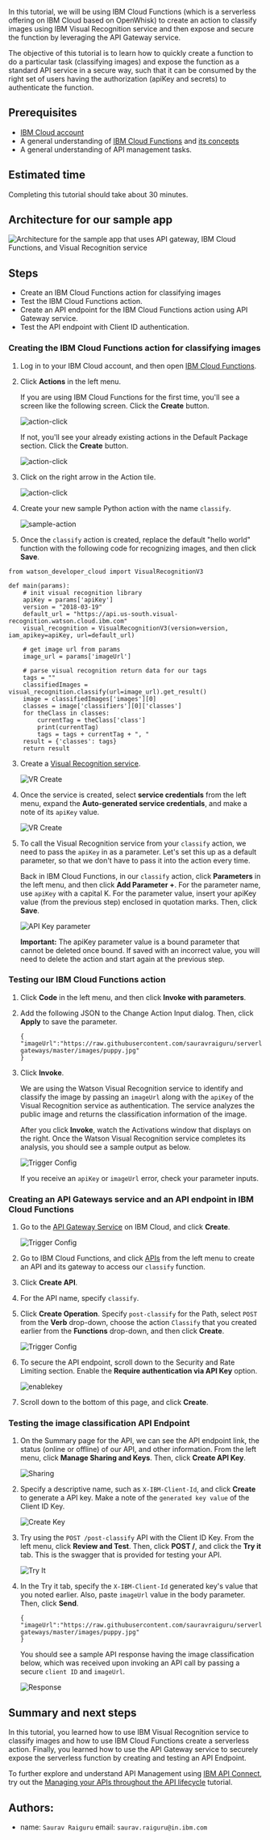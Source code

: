 
In this tutorial, we will be using IBM Cloud Functions (which is a serverless offering on IBM Cloud based on OpenWhisk) to create an action to classify images using IBM Visual Recognition service and then expose and secure the function by leveraging the API Gateway service.

The objective of this tutorial is to learn how to quickly create a function to do a particular task (classifying images) and expose the function as a standard API service in a secure way, such that it can be consumed by the right set of users having the authorization (apiKey and secrets) to authenticate the function.

## Prerequisites

* [IBM Cloud account](https://cloud.ibm.com/registration?cm_sp=ibmdev-_-developer-tutorials-_-cloudreg)
* A general understanding of [IBM Cloud Functions](https://cloud.ibm.com/docs/openwhisk) and [its concepts](https://cloud.ibm.com/functions/learn/concepts)
* A general understanding of API management tasks.

## Estimated time

Completing this tutorial should take about 30 minutes.

## Architecture for our sample app

![Architecture for the sample app that uses API gateway, IBM Cloud Functions, and Visual Recognition service](images/apifunctiondiagram.png)

## Steps

* Create an IBM Cloud Functions action for classifying images
* Test the IBM Cloud Functions action.
* Create an API endpoint for the IBM Cloud Functions action using API Gateway service.
* Test the API endpoint with Client ID authentication.

### Creating the IBM Cloud Functions action for classifying images

1. Log in to your IBM Cloud account, and then open [IBM Cloud Functions](https://cloud.ibm.com/functions/?cm_sp=ibmdev-_-developer-tutorials-_-cloudreg).

2. Click **Actions** in the left menu.

    If you are using IBM Cloud Functions for the first time, you'll see a screen like the following screen. Click the **Create** button.

    ![action-click](images/action-optional2.png)

    If not, you'll see your already existing actions in the Default Package section. Click the **Create** button.

    ![action-click](images/action-optional1.png)

3. Click on the right arrow in the Action tile.

      ![action-click](images/action-click.png)

4. Create your new sample Python action with the name `classify`.

      ![sample-action](images/sample-action.png)

5. Once the `classify` action is created, replace the default "hello world" function with the following code for recognizing images, and then click **Save**.

```
from watson_developer_cloud import VisualRecognitionV3

def main(params):
    # init visual recognition library
    apiKey = params['apiKey']
    version = "2018-03-19"
    default_url = "https://api.us-south.visual-recognition.watson.cloud.ibm.com"
    visual_recognition = VisualRecognitionV3(version=version, iam_apikey=apiKey, url=default_url)

    # get image url from params
    image_url = params['imageUrl']

    # parse visual recognition return data for our tags
    tags = ""
    classifiedImages = visual_recognition.classify(url=image_url).get_result()
    image = classifiedImages['images'][0]
    classes = image['classifiers'][0]['classes']
    for theClass in classes:
        currentTag = theClass['class']
        print(currentTag)
        tags = tags + currentTag + ", "
    result = {'classes': tags}
    return result

```
3. Create a [Visual Recognition service](https://cloud.ibm.com/catalog/services/visual-recognition/?cm_sp=ibmdev-_-developer-tutorials-_-cloudreg).

    ![VR Create](images/vr-create.png)

4. Once the service is created, select **service credentials** from the left menu, expand the **Auto-generated service credentials**, and make a note of its `apiKey` value.

    ![VR Create](images/vr-creds.png)

5. To call the Visual Recognition service from your `classify` action, we need to pass the `apiKey` in as a parameter. Let's set this up as a default parameter, so that we don't have to pass it into the action every time.

    Back in IBM Cloud Functions, in our `classify` action, click **Parameters** in the left menu, and then click **Add Parameter +**. For the parameter name, use `apiKey` with a capital K. For the parameter value, insert your apiKey value (from the previous step) enclosed in quotation marks. Then, click **Save**.

    ![API Key parameter](images/parameter.png)

    **Important:** The apiKey parameter value is a bound parameter that cannot be deleted once bound. If saved with an incorrect value, you will need to delete the action and start again at the previous step.

### Testing our IBM Cloud Functions action

1. Click **Code** in the left menu, and then click **Invoke with parameters**.

2. Add the following JSON to the Change Action Input dialog. Then, click **Apply** to save the parameter.

    ```
    {
    "imageUrl":"https://raw.githubusercontent.com/sauravraiguru/serverless-gateways/master/images/puppy.jpg"    
    }
    ```

3. Click **Invoke**.

    We are using the Watson Visual Recognition service to identify and classify the image by passing an `imageUrl` along with the `apiKey` of the Visual Recognition service as authentication. The service analyzes the public image and returns the classification information of the image.

    After you click **Invoke**, watch the Activations window that displays on the right. Once the Watson Visual Recognition service completes its analysis, you should see a sample output as below.

    ![Trigger Config](images/activations.png)

    If you receive an `apiKey` or `imageUrl` error, check your parameter inputs.

### Creating an API Gateways service and an API endpoint in IBM Cloud Functions

1. Go to the [API Gateway Service](https://cloud.ibm.com/catalog/services/api-gateway?cm_sp=ibmdev-_-developer-tutorials-_-cloudreg) on IBM Cloud, and click **Create**.

    ![Trigger Config](images/apigw-create.png)

2. Go to IBM Cloud Functions, and click [APIs](https://cloud.ibm.com/functions/apimanagement) from the left menu to create an API and its gateway to access our `classify` function.

3. Click **Create API**.

4. For the API name, specify `classify`.

5. Click **Create Operation**.  Specify `post-classify` for the Path, select `POST` from the **Verb** drop-down, choose the action `Classify` that you created earlier from the **Functions** drop-down, and then click **Create**.

    ![Trigger Config](images/api-operation.png)

6. To secure the API endpoint, scroll down to the Security and Rate Limiting section. Enable the **Require authentication via API Key** option.

    ![enablekey](images/enablekey.png)

7. Scroll down to the bottom of this page, and click **Create**.

### Testing the image classification API Endpoint

1. On the Summary page for the API, we can see the API endpoint link, the status (online or offline) of our API, and other information.  From the left menu, click **Manage Sharing and Keys**.  Then, click **Create API Key**.

    ![Sharing](images/sharing-new.png)

2. Specify a descriptive name, such as `X-IBM-Client-Id`, and click **Create** to generate a API key. Make a note of the `generated key value` of the Client ID Key.

    ![Create Key](images/create-key.png)

3. Try using the `POST /post-classify` API with the Client ID Key. From the left menu, click **Review and Test**.  Then, click **POST /**, and click the **Try it** tab. This is the swagger that is provided for testing your API.

    ![Try It](images/post-classify-new.png)

4. In the Try it tab, specify the `X-IBM-Client-Id` generated key's value that you noted earlier. Also, paste `imageUrl` value in the body parameter.  Then, click **Send**.

    ```
    {
    "imageUrl":"https://raw.githubusercontent.com/sauravraiguru/serverless-gateways/master/images/puppy.jpg"    
    }
    ```

    You should see a sample API response having the image classification below, which was received upon invoking an API call by passing a secure `client ID` and `imageUrl`.

    ![Response](images/classify-response.png)

## Summary and next steps

In this tutorial, you learned how to use IBM Visual Recognition service to classify images and how to use IBM Cloud Functions create a serverless action. Finally, you learned how to use the API Gateway service to securely expose the serverless function by creating and testing an API Endpoint.

To further explore and understand API Management using [IBM API Connect](https://cloud.ibm.com/catalog/services/api-connect?cm_sp=ibmdev-_-developer-tutorials-_-cloudreg), try out the [Managing your APIs throughout the API lifecycle](/tutorials/create-and-manage-apis-using-api-connect/) tutorial.

## Authors:
  - name: `Saurav Raiguru` email: `saurav.raiguru@in.ibm.com`
